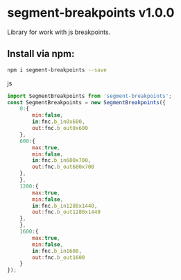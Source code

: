 segment-breakpoints v1.0.0
===================
Library for work with js breakpoints.

Install via npm:
-------------------
```sh
npm i segment-breakpoints --save
```
js
```javascript
import SegmentBreakpoints from 'segment-breakpoints';
const SegmentBreakpoints = new SegmentBreakpoints({
    0:{
        min:false,
        in:fnc.b_in0x600,
        out:fnc.b_out0x600
    },
    600:{
        max:true,
        min:false,
        in:fnc.b_in600x700,
        out:fnc.b_out600x700
    },
    },
    1280:{
        max:true,
        min:false,
        in:fnc.b_in1280x1440,
        out:fnc.b_out1280x1440
    },
    },
    1600:{
        max:true,
        min:false,
        in:fnc.b_in1600,
        out:fnc.b_out1600
    }
});
```